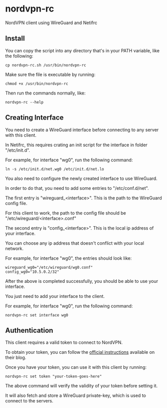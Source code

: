 # nordvpn-rc

NordVPN client using WireGuard and Netifrc

## Install

You can copy the script into any directory that's in your PATH variable, like the following:

```
cp nordvpn-rc.sh /usr/bin/nordvpn-rc
```

Make sure the file is executable by running:

```
chmod +x /usr/bin/nordvpn-rc
```

Then run the commands normally, like:

```
nordvpn-rc --help
```

## Creating Interface

You need to create a WireGuard interface before connecting to any server with this client.

In Netifrc, this requires crating an init script for the interface in folder "/etc/init.d".

For example, for interface "wg0", run the following command:

```
ln -s /etc/init.d/net.wg0 /etc/init.d/net.lo
```

You also need to configure the newly created interface to use WireGuard.

In order to do that, you need to add some entries to "/etc/conf.d/net".

The first entry is "wireguard_\<interface\>". This is the path to the WireGuard config file.

For this client to work, the path to the config file should be "/etc/wireguard/\<interface\>.conf"

The second entry is "config_\<interface\>". This is the local ip address of your interface.

You can choose any ip address that doesn't conflict with your local network.

For example, for interface "wg0", the entries should look like:

```
wireguard_wg0="/etc/wireguard/wg0.conf"
config_wg0="10.5.0.2/32"
```

After the above is completed successfully, you should be able to use your interface.

You just need to add your interface to the client.

For example, for interface "wg0", run the following command:

```
nordvpn-rc set interface wg0
```

## Authentication

This client requires a valid token to connect to NordVPN.

To obtain your token, you can follow the [official instructions](https://support.nordvpn.com/Connectivity/Linux/1905092252/How-to-log-in-to-NordVPN-on-Linux-with-a-token.htm) available on their blog.

Once you have your token, you can use it with this client by running:

```
nordvpn-rc set token "your-token-goes-here"
```

The above command will verify the validity of your token before setting it.

It will also fetch and store a WireGuard private-key, which is used to connect to the servers.

